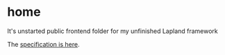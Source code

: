 # home
It's unstarted public frontend folder for my unfinished Lapland framework

The [specification is here](https://github.com/UniBreakfast/lapland-js-spec#lapland-specification-vanilla-js-backend-framework).
